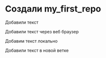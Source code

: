 ﻿# Создали my_first_repo

Добавили текст 

Добавили текст через веб браузер

Добавим текст локально 

Добавили текст в новой ветке
